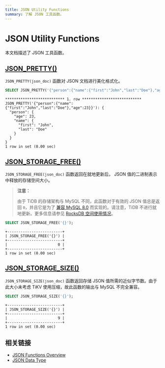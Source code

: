 ```yaml
---
title: JSON Utility Functions
summary: 了解 JSON 工具函数。
---
```


# JSON Utility Functions

本文档描述了 JSON 工具函数。

## [JSON_PRETTY()](https://dev.mysql.com/doc/refman/8.0/en/json-utility-functions.html#function_json-pretty)

`JSON_PRETTY(json_doc)` 函数对 JSON 文档进行美化格式化。

```sql
SELECT JSON_PRETTY('{"person":{"name":{"first":"John","last":"Doe"},"age":23}}')\G
```

```
*************************** 1. row ***************************
JSON_PRETTY('{"person":{"name":{"first":"John","last":"Doe"},"age":23}}'): {
  "person": {
    "age": 23,
    "name": {
      "first": "John",
      "last": "Doe"
    }
  }
}
1 row in set (0.00 sec)
```

## [JSON_STORAGE_FREE()](https://dev.mysql.com/doc/refman/8.0/en/json-utility-functions.html#function_json-storage-free)

`JSON_STORAGE_FREE(json_doc)` 函数返回在就地更新后， JSON 值的二进制表示中释放的存储空间大小。

> **注意：**
>
> 由于 TiDB 的存储架构与 MySQL 不同，此函数对于有效的 JSON 值总是返回 `0`，并且它是为了 [兼容 MySQL 8.0](/mysql-compatibility.md) 而实现的。请注意，TiDB 不进行就地更新。更多信息请参见 [RocksDB 空间使用情况](/storage-engine/rocksdb-overview.md#rocksdb-space-usage)。

```sql
SELECT JSON_STORAGE_FREE('{}');
```

```
+-------------------------+
| JSON_STORAGE_FREE('{}') |
+-------------------------+
|                       0 |
+-------------------------+
1 row in set (0.00 sec)
```

## [JSON_STORAGE_SIZE()](https://dev.mysql.com/doc/refman/8.0/en/json-utility-functions.html#function_json-storage-size)

`JSON_STORAGE_SIZE(json_doc)` 函数返回存储 JSON 值所需的近似字节数。由于此大小未考虑 TiKV 使用压缩，故此函数的输出与 MySQL 不完全兼容。

```sql
SELECT JSON_STORAGE_SIZE('{}');
```

```
+-------------------------+
| JSON_STORAGE_SIZE('{}') |
+-------------------------+
|                       9 |
+-------------------------+
1 row in set (0.00 sec)
```

## 相关链接

- [JSON Functions Overview](/functions-and-operators/json-functions.md)
- [JSON Data Type](/data-type-json.md)